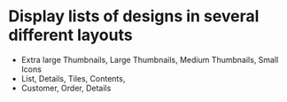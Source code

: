 # Display lists of designs in several different layouts

- Extra large Thumbnails, Large Thumbnails, Medium Thumbnails, Small Icons
- List, Details, Tiles, Contents,
- Customer, Order, Details
